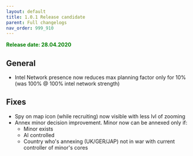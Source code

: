 ```yaml
---
layout: default
title: 1.0.1 Release candidate
parent: Full changelogs
nav_order: 999_910
---
```


<p style="color: green; font-weight: bold">Release date: 28.04.2020</p>

## General
* Intel Network presence now reduces max planning factor only for 10% (was 100% @ 100% intel network strength)
## Fixes
* Spy on map icon (while recruiting) now visible with less lvl of zooming
* Annex minor decision improvement. Minor now can be annexed only if:
    * Minor exists
    * AI controlled
    * Country who's annexing (UK/GER/JAP) not in war with current controller of minor's cores

